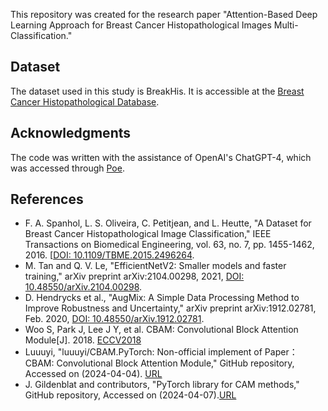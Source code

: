 This repository was created for the research paper "Attention-Based Deep Learning Approach for Breast Cancer Histopathological Images Multi-Classification."

## Dataset
The dataset used in this study is BreakHis. It is accessible at the [Breast Cancer Histopathological Database](https://web.inf.ufpr.br/vri/databases/breast-cancer-histopathological-database-breakhis). 

## Acknowledgments
The code was written with the assistance of OpenAI's ChatGPT-4, which was accessed through [Poe](https://poe.com).

## References
- F. A. Spanhol, L. S. Oliveira, C. Petitjean, and L. Heutte, "A Dataset for Breast Cancer Histopathological Image Classification," IEEE Transactions on Biomedical Engineering, vol. 63, no. 7, pp. 1455-1462, 2016. [[DOI: 10.1109/TBME.2015.2496264](https://doi.org/10.1109/TBME.2015.2496264). 
- M. Tan and Q. V. Le, "EfficientNetV2: Smaller models and faster training," arXiv preprint arXiv:2104.00298, 2021, [DOI: 10.48550/arXiv.2104.00298](https://doi.org/10.48550/arXiv.2104.00298).
- D. Hendrycks et al., "AugMix: A Simple Data Processing Method to Improve Robustness and Uncertainty," arXiv preprint arXiv:1912.02781, Feb. 2020, [DOI: 10.48550/arXiv.1912.02781](https://doi.org/10.48550/arXiv.1912.02781).
- Woo S, Park J, Lee J Y, et al. CBAM: Convolutional Block Attention Module[J]. 2018. [ECCV2018](https://openaccess.thecvf.com/content_ECCV_2018/papers/Sanghyun_Woo_Convolutional_Block_Attention_ECCV_2018_paper.pdf)
- Luuuyi, "luuuyi/CBAM.PyTorch: Non-official implement of Paper：CBAM: Convolutional Block Attention Module," GitHub repository, Accessed on (2024-04-04). [URL](https://github.com/luuuyi/CBAM.PyTorch/tree/master?tab=readme-ov-file)
- J. Gildenblat and contributors, "PyTorch library for CAM methods," GitHub repository, Accessed on (2024-04-07).[URL](https://github.com/jacobgil/pytorch-grad-cam)
